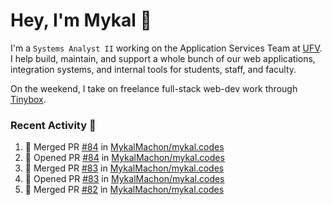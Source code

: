 # Hey, I'm Mykal 👋

I'm a `Systems Analyst II` working on the Application Services Team at [UFV](https://ufv.ca). 
I help build, maintain, and support a whole bunch of our web applications, integration systems, and internal tools for students, staff, and faculty.

On the weekend, I take on freelance full-stack web-dev work through [Tinybox](https://tinybox.dev).

### Recent Activity 🚀

<!--START_SECTION:activity-->
1. 🎉 Merged PR [#84](https://github.com/MykalMachon/mykal.codes/pull/84) in [MykalMachon/mykal.codes](https://github.com/MykalMachon/mykal.codes)
2. 💪 Opened PR [#84](https://github.com/MykalMachon/mykal.codes/pull/84) in [MykalMachon/mykal.codes](https://github.com/MykalMachon/mykal.codes)
3. 🎉 Merged PR [#83](https://github.com/MykalMachon/mykal.codes/pull/83) in [MykalMachon/mykal.codes](https://github.com/MykalMachon/mykal.codes)
4. 💪 Opened PR [#83](https://github.com/MykalMachon/mykal.codes/pull/83) in [MykalMachon/mykal.codes](https://github.com/MykalMachon/mykal.codes)
5. 🎉 Merged PR [#82](https://github.com/MykalMachon/mykal.codes/pull/82) in [MykalMachon/mykal.codes](https://github.com/MykalMachon/mykal.codes)
<!--END_SECTION:activity-->
